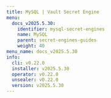 ```yaml
---
title: MySQL | Vault Secret Engine
menu:
  docs_v2025.5.30:
    identifier: mysql-secret-engines
    name: MySQL
    parent: secret-engines-guides
    weight: 40
menu_name: docs_v2025.5.30
info:
  cli: v0.22.0
  installer: v2025.5.30
  operator: v0.22.0
  unsealer: v0.22.0
  version: v2025.5.30
---
```


